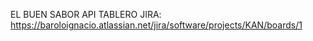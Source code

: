 EL BUEN SABOR API
TABLERO JIRA: 
https://baroloignacio.atlassian.net/jira/software/projects/KAN/boards/1
